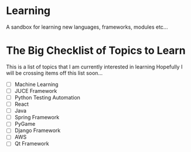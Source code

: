# Learning 
A sandbox for learning new languages, frameworks, modules etc...

# The Big Checklist of Topics to Learn
This is a list of topics that I am currently interested in learning
Hopefully I will be crossing items off this list soon...
- [ ] Machine Learning
- [ ] JUCE Framework
- [ ] Python Testing Automation
- [ ] React
- [ ] Java
- [ ] Spring Framework
- [ ] PyGame
- [ ] Django Framework
- [ ] AWS
- [ ] Qt Framework
